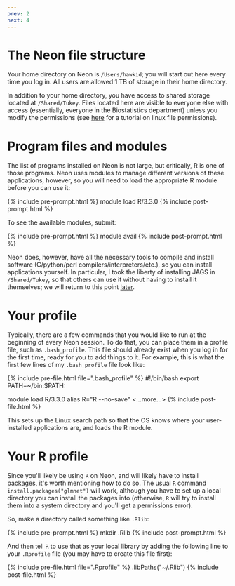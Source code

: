 ```yaml
---
prev: 2
next: 4
---
```


# The Neon file structure

Your home directory on Neon is `/Users/hawkid`; you will start out here every time you log in.  All users are allowed 1 TB of storage in their home directory.

In addition to your home directory, you have access to shared storage located at `/Shared/Tukey`.  Files located here are visible to everyone else with access (essentially, everyone in the Biostatistics department) unless you modify the permissions (see <a href="http://www.linux.com/learn/tutorials/309527-understanding-linux-file-permissions">here</a> for a tutorial on linux file permissions).

# Program files and modules

The list of programs installed on Neon is not large, but critically, R is one of those programs.  Neon uses modules to manage different versions of these applications, however, so you will need to load the appropriate R module before you can use it:

{% include pre-prompt.html %}
module load R/3.3.0
{% include post-prompt.html %}

To see the available modules, submit:

{% include pre-prompt.html %}
module avail
{% include post-prompt.html %}

Neon does, however, have all the necessary tools to compile and install software
(C/python/perl compilers/interpreters/etc.), so you can install applications
yourself.  In particular, I took the liberty of installing JAGS in
`/Shared/Tukey`, so that others can use it without having to install it
themselves; we will return to this point [later](12.html).

# Your profile

Typically, there are a few commands that you would like to run at the beginning
of every Neon session.  To do that, you can place them in a profile file, such
as `.bash_profile`.  This file should already exist when you log in for the
first time, ready for you to add things to it.  For example, this is what the
first few lines of my `.bash_profile` file look like:

{% include pre-file.html file=".bash_profile" %}
#!/bin/bash
export PATH=~/bin:$PATH:

module load R/3.3.0
alias R="R --no-save"
<...more...>
{% include post-file.html %}

This sets up the Linux search path so that the OS knows where your
user-installed applications are, and loads the R module.

# Your R profile

Since you'll likely be using `R` on Neon, and will likely have to install
packages, it's worth mentioning how to do so.  The usual `R` command
`install.packages("glmnet")` will work, although you have to set up a local
directory you can install the packages into (otherwise, `R` will try to install
them into a system directory and you'll get a permissions error).

So, make a directory called something like `.Rlib`:

{% include pre-prompt.html %}
mkdir .Rlib
{% include post-prompt.html %}

And then tell `R` to use that as your local library by adding the following line
to your `.Rprofile` file (you may have to create this file first):

{% include pre-file.html file=".Rprofile" %}
.libPaths("~/.Rlib")
{% include post-file.html %}
